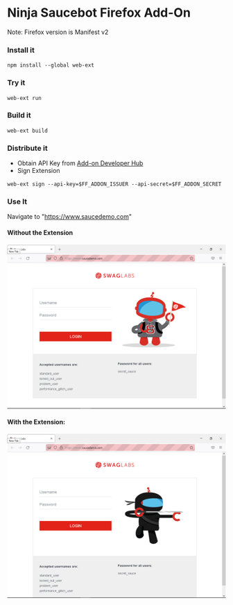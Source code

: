 # Ninja Saucebot Firefox Add-On

Note: Firefox version is Manifest v2

### Install it

```shell
npm install --global web-ext
```

### Try it

```shell
web-ext run 
```

### Build it

```shell
web-ext build
```

### Distribute it

* Obtain API Key from [Add-on Developer Hub](https://addons.mozilla.org/en-US/developers/addon/api/key/)
* Sign Extension
```shell
web-ext sign --api-key=$FF_ADDON_ISSUER --api-secret=$FF_ADDON_SECRET
```

### Use It

Navigate to "https://www.saucedemo.com"

#### Without the Extension

![original screenshot](saucedemo-original.png)

#### With the Extension:

![ninja screenshot](saucedemo-ninja.png)
